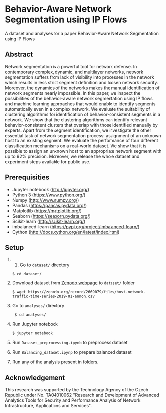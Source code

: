 # Behavior-Aware Network Segmentation using IP Flows
A dataset and analyses for a paper Behavior-Aware Network Segmentation using IP Flows

## Abstract

Network segmentation is a powerful tool for network defense. In contemporary complex, dynamic, and multilayer networks, network segmentation suffers from lack of visibility into processes in the network which results in less strict segment definition and loosen network security. Moreover, the dynamics of the networks makes the manual identification of network segments nearly impossible. In this paper, we inspect the possibilities of the behavior-aware network segmentation using IP flows and machine learning approaches that would enable to identify segments automatically even in a complex network. We evaluate the suitability of clustering algorithms for identification of behavior-consistent segments in a network. We show that the clustering algorithms can identify relevant behavior-consistent clusters that overlap with those identified manually by experts. Apart from the segment identification, we investigate the other essential task of network segmentation process: assignment of an unknown host to an existing segment. We evaluate the performance of four different classification mechanisms on a real-world dataset. We show that it is possible to assign an unknown host to an appropriate network segment with up to 92\% precision. Moreover, we release the whole dataset and experiment steps available for public use.

## Prerequisities

* Jupyter notebook (http://jupyter.org/)
* Python 3 (https://www.python.org/)
* Numpy (http://www.numpy.org/)
* Pandas (https://pandas.pydata.org/)
* Matplotlib (https://matplotlib.org/)
* Seaborn (https://seaborn.pydata.org/)
* Scikit-learn (http://scikit-learn.org/)
* imbalanced-learn (https://pypi.org/project/imbalanced-learn/)
* Cython (http://docs.cython.org/en/latest/index.html)


## Setup

1) 1) Go to `dataset/` directory 
    ```
    $ cd dataset/
    ```

2) Download dataset from [Zenodo webpage](https://zenodo.org/record/2669079) to `dataset/` folder
    ```
    $ wget https://zenodo.org/record/2669079/files/host-network-traffic-time-series-2019-01-annon.csv
     ```
 
3) Go to `analyses/` directory
   ```
    $ cd analyses/
   ```
4) Run Jupyter notebook
    ```
    $ jupyter notebook
    ```

5) Run `Dataset_preprocessing.ipynb` to preprocess dataset

6) Run `Balancing_dataset.ipynp` to prepare balanced dataset

7) Run any of the analysis present in folders. 


## Acknowledgement

This research was supported by the Technology Agency of the Czech Republic under No. TA04010062 "Research and Development of Advanced Analytics Tools for Security and Performance Analysis of Network Infrastructure, Applications and Services". 
